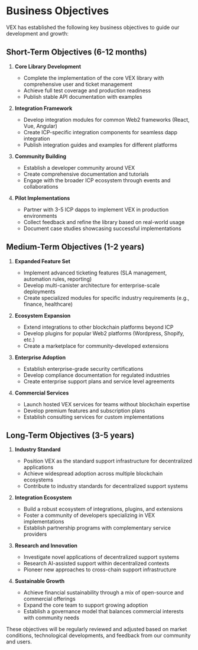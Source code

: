 # Business Objectives

VEX has established the following key business objectives to guide our development and growth:

## Short-Term Objectives (6-12 months)

1. **Core Library Development**
   - Complete the implementation of the core VEX library with comprehensive user and ticket management
   - Achieve full test coverage and production readiness
   - Publish stable API documentation with examples

2. **Integration Framework**
   - Develop integration modules for common Web2 frameworks (React, Vue, Angular)
   - Create ICP-specific integration components for seamless dapp integration
   - Publish integration guides and examples for different platforms

3. **Community Building**
   - Establish a developer community around VEX
   - Create comprehensive documentation and tutorials
   - Engage with the broader ICP ecosystem through events and collaborations

4. **Pilot Implementations**
   - Partner with 3-5 ICP dapps to implement VEX in production environments
   - Collect feedback and refine the library based on real-world usage
   - Document case studies showcasing successful implementations

## Medium-Term Objectives (1-2 years)

1. **Expanded Feature Set**
   - Implement advanced ticketing features (SLA management, automation rules, reporting)
   - Develop multi-canister architecture for enterprise-scale deployments
   - Create specialized modules for specific industry requirements (e.g., finance, healthcare)

2. **Ecosystem Expansion**
   - Extend integrations to other blockchain platforms beyond ICP
   - Develop plugins for popular Web2 platforms (Wordpress, Shopify, etc.)
   - Create a marketplace for community-developed extensions

3. **Enterprise Adoption**
   - Establish enterprise-grade security certifications
   - Develop compliance documentation for regulated industries
   - Create enterprise support plans and service level agreements

4. **Commercial Services**
   - Launch hosted VEX services for teams without blockchain expertise
   - Develop premium features and subscription plans
   - Establish consulting services for custom implementations

## Long-Term Objectives (3-5 years)

1. **Industry Standard**
   - Position VEX as the standard support infrastructure for decentralized applications
   - Achieve widespread adoption across multiple blockchain ecosystems
   - Contribute to industry standards for decentralized support systems

2. **Integration Ecosystem**
   - Build a robust ecosystem of integrations, plugins, and extensions
   - Foster a community of developers specializing in VEX implementations
   - Establish partnership programs with complementary service providers

3. **Research and Innovation**
   - Investigate novel applications of decentralized support systems
   - Research AI-assisted support within decentralized contexts
   - Pioneer new approaches to cross-chain support infrastructure

4. **Sustainable Growth**
   - Achieve financial sustainability through a mix of open-source and commercial offerings
   - Expand the core team to support growing adoption
   - Establish a governance model that balances commercial interests with community needs

These objectives will be regularly reviewed and adjusted based on market conditions, technological developments, and feedback from our community and users. 